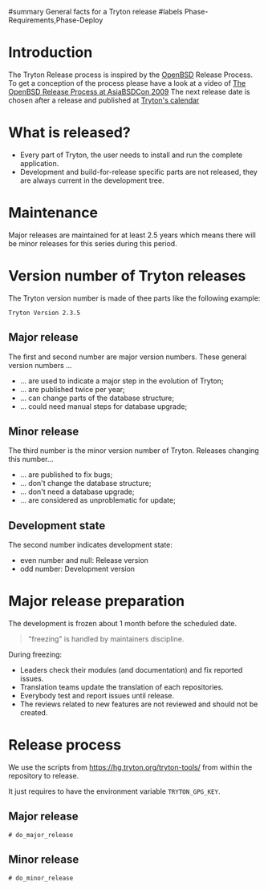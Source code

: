 ﻿#summary General facts for a Tryton release
#labels Phase-Requirements,Phase-Deploy


# Introduction #

The Tryton Release process is inspired by the [OpenBSD](http://www.openbsd.org/) Release Process. To get a conception of the process please have a look at a video of [The OpenBSD Release Process at AsiaBSDCon 2009](http://www.youtube.com/watch?v=i7pkyDUX5uM)
The next release date is chosen after a release and published at [Tryton's calendar](http://www.tryton.org/community/calendar.html)

# What is released? #

  * Every part of Tryton, the user needs to install and run the complete application.
  * Development and build-for-release specific parts are not released, they are always current in the development tree.

# Maintenance #

Major releases are maintained for at least 2.5 years which means there will be minor releases for this series during this period.

# Version number of Tryton releases #

The Tryton version number is made of thee parts like the following example:
```
Tryton Version 2.3.5
```

## Major release ##
The first and second number are major version numbers.
These general version numbers ...
  * ... are used to indicate a major step in the evolution of Tryton;
  * ... are published twice per year;
  * ... can change parts of the database structure;
  * ... could need manual steps for database upgrade;

## Minor release ##
The third number is the minor version number of Tryton.
Releases changing this number...
  * ... are published to fix bugs;
  * ... don't change the database structure;
  * ... don't need a database upgrade;
  * ... are considered as unproblematic for update;

## Development state ##
The second number indicates development state:
  * even number and null: Release version
  * odd number: Development version

# Major release preparation #
The development is frozen about 1 month before the scheduled date.
> "freezing" is handled by maintainers discipline.

During freezing:
  * Leaders check their modules (and documentation) and fix reported issues.
  * Translation teams update the translation of each repositories.
  * Everybody test and report issues until release.
  * The reviews related to new features are not reviewed and should not be created.

# Release process #

We use the scripts from https://hg.tryton.org/tryton-tools/ from within the repository to release.

It just requires to have the environment variable ```TRYTON_GPG_KEY```.

## Major release ##

```
# do_major_release
```

## Minor release ##

```
# do_minor_release
```